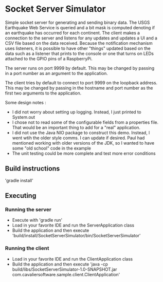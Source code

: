 # Socket Server Simulator

Simple socket server for generating and sending binary data.  The USGS Earthquake
Web Service is queried and a bit mask is computed denoting if an earthquake has
occurred for each continent. The client makes a connection to the server and listens for any updates
and updates a UI and a CSV file based on the data received.  Because the notification mechanism uses
listeners, it is possible to have other "things" updated based on the data such as a 
listener that prints to the console or one that turns on LEDs attached to the GPIO pins of a
RaspberryPi.

The server runs on port 9999 by default.  This may be changed by passing in a port
number as an argument to the application.

The client tries by default to connect to port 9999 on the loopback address.  This may 
be changed by passing in the hostname and port number as the first two arguments to 
the application.

Some design notes :
* I did not worry about setting up logging.  Instead, I just printed to System.out
* I chose not to read some of the configurable fields from a properties file.  That would be
an important thing to add for a "real" application.
* I did not use the Java NIO package to construct this demo.  Instead, I went wtih the older 
style comms.  I can update if desired.  Paul had mentioned working with older versions of the JDK, so
I wanted to have some "old school" code in the example
* The unit testing could be more complete and test more error conditions

## Build instructions

'gradle install'

## Executing

### Running the server

* Execute with 'gradle run'
* Load in your favorite IDE and run the ServerApplication class 
* Build the application and then execute 'build/install/SocketServerSimulator/bin/SocketServerSimulator' 


### Running the client

* Load in your favorite IDE and run the ClientApplication class 
* Build the application and then execute 'java -cp build/libs/SocketServerSimulator-1.0-SNAPSHOT.jar com.cavaliersoftware.sample.client.ClientApplication'